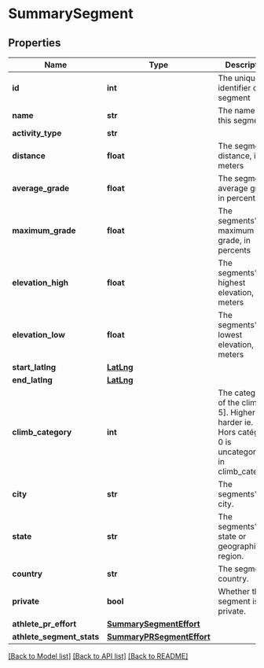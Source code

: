 # SummarySegment

## Properties
Name | Type | Description | Notes
------------ | ------------- | ------------- | -------------
**id** | **int** | The unique identifier of this segment | [optional] 
**name** | **str** | The name of this segment | [optional] 
**activity_type** | **str** |  | [optional] 
**distance** | **float** | The segment&#x27;s distance, in meters | [optional] 
**average_grade** | **float** | The segment&#x27;s average grade, in percents | [optional] 
**maximum_grade** | **float** | The segments&#x27;s maximum grade, in percents | [optional] 
**elevation_high** | **float** | The segments&#x27;s highest elevation, in meters | [optional] 
**elevation_low** | **float** | The segments&#x27;s lowest elevation, in meters | [optional] 
**start_latlng** | [**LatLng**](LatLng.md) |  | [optional] 
**end_latlng** | [**LatLng**](LatLng.md) |  | [optional] 
**climb_category** | **int** | The category of the climb [0, 5]. Higher is harder ie. 5 is Hors catégorie, 0 is uncategorized in climb_category. | [optional] 
**city** | **str** | The segments&#x27;s city. | [optional] 
**state** | **str** | The segments&#x27;s state or geographical region. | [optional] 
**country** | **str** | The segment&#x27;s country. | [optional] 
**private** | **bool** | Whether this segment is private. | [optional] 
**athlete_pr_effort** | [**SummarySegmentEffort**](SummarySegmentEffort.md) |  | [optional] 
**athlete_segment_stats** | [**SummaryPRSegmentEffort**](SummaryPRSegmentEffort.md) |  | [optional] 

[[Back to Model list]](../README.md#documentation-for-models) [[Back to API list]](../README.md#documentation-for-api-endpoints) [[Back to README]](../README.md)

